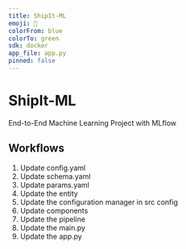 ```yaml
---
title: ShipIt-ML
emoji: 🚢
colorFrom: blue
colorTo: green
sdk: docker
app_file: app.py
pinned: false
---
```


# ShipIt-ML
End-to-End Machine Learning Project with MLflow

## Workflows

1. Update config.yaml
2. Update schema.yaml
3. Update params.yaml
4. Update the entity
5. Update the configuration manager in src config
6. Update components
7. Update the pipeline
8. Update the main.py
9. Update the app.py
